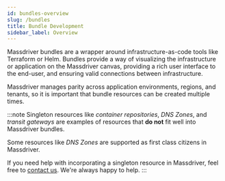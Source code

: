 ```yaml
---
id: bundles-overview
slug: /bundles
title: Bundle Development
sidebar_label: Overview
---
```


Massdriver bundles are a wrapper around infrastructure-as-code tools like Terraform or Helm. Bundles provide a way of visualizing the infrastructure or application on the Massdriver canvas, providing a rich user interface to the end-user, and ensuring valid connections between infrastructure.

Massdriver manages parity across application environments, regions, and tenants, so it is important that bundle resources can be created multiple times.

:::note
Singleton resources like _container repositories_, _DNS Zones_, and _transit gateways_ are examples of resources that **do not** fit well into Massdriver bundles.

Some resources like _DNS Zones_ are supported as first class citizens in Massdriver.

If you need help with incorporating a singleton resource in Massdriver, feel free to [contact us](https://roadmap.massdriver.cloud). We're always happy to help.
:::
